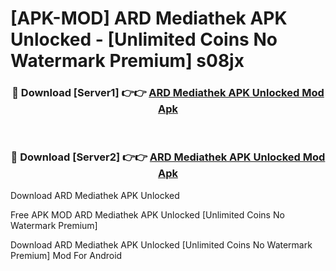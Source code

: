 # [APK-MOD] ARD Mediathek APK Unlocked - [Unlimited Coins No Watermark Premium] s08jx



<div align="center">
<h3>🔴 Download [Server1] 👉👉 <a href="https://momento.my/?title=ARD_Mediathek_APK_Unlocked">ARD Mediathek APK Unlocked Mod Apk</a></h3><br>

<h3>🔴 Download [Server2] 👉👉 <a href="https://momento.my/?title=ARD_Mediathek_APK_Unlocked">ARD Mediathek APK Unlocked Mod Apk</a></h3>
</div>



Download ARD Mediathek APK Unlocked 

Free APK MOD ARD Mediathek APK Unlocked [Unlimited Coins No Watermark Premium]

Download ARD Mediathek APK Unlocked [Unlimited Coins No Watermark Premium] Mod For Android
